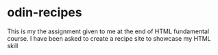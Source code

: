 # odin-recipes

This is my the assignment given to me at the end of HTML fundamental course. I have been asked to create a recipe site to showcase my HTML skill
